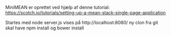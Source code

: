 MiniMEAN er oprettet ved hjælp af denne tutorial:
https://scotch.io/tutorials/setting-up-a-mean-stack-single-page-application

Startes med node server.js
vises på http://localhost:8080/
ny clon fra git skal have npm install og bower install